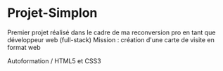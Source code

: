 # Projet-Simplon

Premier projet réalisé dans le cadre de ma reconversion pro en tant que développeur web (full-stack)
Mission : création d'une carte de visite en format web

Autoformation / HTML5 et CSS3
